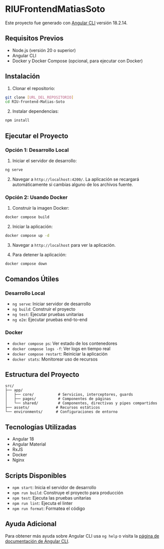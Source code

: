 # RIUFrontendMatiasSoto

Este proyecto fue generado con [Angular CLI](https://github.com/angular/angular-cli) versión 18.2.14.

## Requisitos Previos

- Node.js (versión 20 o superior)
- Angular CLI
- Docker y Docker Compose (opcional, para ejecutar con Docker)

## Instalación

1. Clonar el repositorio:
```bash
git clone [URL_DEL_REPOSITORIO]
cd RIU-frontend-Matias-Soto
```

2. Instalar dependencias:
```bash
npm install
```

## Ejecutar el Proyecto

### Opción 1: Desarrollo Local

1. Iniciar el servidor de desarrollo:
```bash
ng serve
```

2. Navegar a `http://localhost:4200/`. La aplicación se recargará automáticamente si cambias alguno de los archivos fuente.

### Opción 2: Usando Docker

1. Construir la imagen Docker:
```bash
docker compose build
```

2. Iniciar la aplicación:
```bash
docker compose up -d
```

3. Navegar a `http://localhost` para ver la aplicación.

4. Para detener la aplicación:
```bash
docker compose down
```

## Comandos Útiles

### Desarrollo Local
- `ng serve`: Iniciar servidor de desarrollo
- `ng build`: Construir el proyecto
- `ng test`: Ejecutar pruebas unitarias
- `ng e2e`: Ejecutar pruebas end-to-end

### Docker
- `docker compose ps`: Ver estado de los contenedores
- `docker compose logs -f`: Ver logs en tiempo real
- `docker compose restart`: Reiniciar la aplicación
- `docker stats`: Monitorear uso de recursos

## Estructura del Proyecto

```
src/
├── app/
│   ├── core/           # Servicios, interceptores, guards
│   ├── pages/          # Componentes de páginas
│   └── shared/         # Componentes, directivas y pipes compartidos
├── assets/            # Recursos estáticos
└── environments/      # Configuraciones de entorno
```

## Tecnologías Utilizadas

- Angular 18
- Angular Material
- RxJS
- Docker
- Nginx

## Scripts Disponibles

- `npm start`: Inicia el servidor de desarrollo
- `npm run build`: Construye el proyecto para producción
- `npm test`: Ejecuta las pruebas unitarias
- `npm run lint`: Ejecuta el linter
- `npm run format`: Formatea el código

## Ayuda Adicional

Para obtener más ayuda sobre Angular CLI usa `ng help` o visita la [página de documentación de Angular CLI](https://angular.dev/tools/cli).
